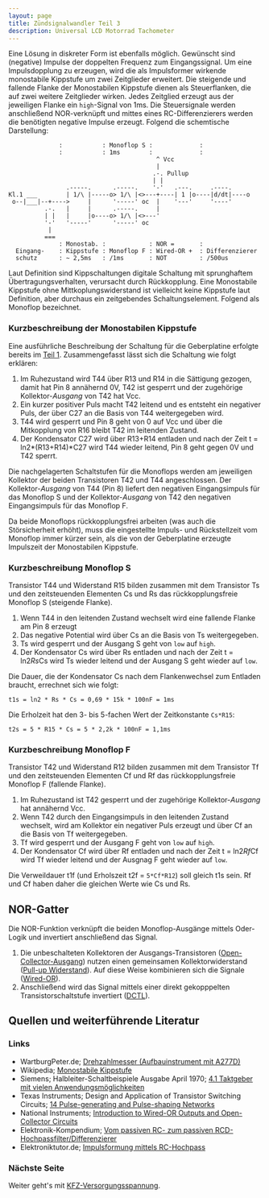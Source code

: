```yaml
---
layout: page
title: Zündsignalwandler Teil 3
description: Universal LCD Motorrad Tachometer
---
```


Eine Lösung in diskreter Form ist ebenfalls möglich. Gewünscht sind (negative) Impulse der doppelten Frequenz zum Eingangssignal. Um eine Impulsdopplung zu erzeugen, wird die als Impulsformer wirkende monostabile Kippstufe um zwei Zeitglieder erweitert. Die steigende und fallende Flanke der Monostabilen Kippstufe dienen als Steuerflanken, die auf zwei weitere Zeitglieder wirken. Jedes Zeitglied erzeugt aus der jeweiligen Flanke ein `high`-Signal von 1ms. Die Steuersignale werden anschließend NOR-verknüpft und mittes eines RC-Differenzierers werden die benötigten negative Impulse erzeugt. Folgend die schemtische Darstellung:

```
              :           : Monoflop S :             :
              :           : 1ms        :             :
                                         ^ Vcc
                                         |
                                        .-. Pullup
                                        | |
                .-----.      .-----.    '-'   .---.     .----.
Kl.1 ___        | 1/\ |-----o> 1/\ |<>---+----| 1 |o----|d/dt|----o
 o--|___|--+---->     |      '-----' oc  |    '---'     '----'
          .-.   |     |      .-----.     |
          | |   |     |o----o> 1/\ |<>---'
          '-'   '-----'      '-----' oc
           |
          ===
              : Monostab. :            : NOR =       : 
  Eingang-    : Kippstufe : Monoflop F : Wired-OR +  : Differenzierer
  schutz      : ~ 2,5ms   : /1ms       : NOT         : /500us
```

Laut Definition sind Kippschaltungen digitale Schaltung mit sprunghaftem Übertragungsverhalten, verursacht durch Rückkopplung. Eine Monostabile Kippstufe ohne Mittkoplungswiderstand ist vielleicht keine Kippstufe laut Definition, aber durchaus ein zeitgebendes Schaltungselement. Folgend als Monoflop bezeichnet.

### Kurzbeschreibung der Monostabilen Kippstufe
Eine ausführliche Beschreibung der Schaltung für die Geberplatine erfolgte bereits im [Teil 1](zuendsignalwandler_1.html). Zusammengefasst lässt sich die Schaltung wie folgt erklären:
1. Im Ruhezustand wird T44 über R13 und R14 in die Sättigung gezogen, damit hat Pin 8 annähernd 0V, T42 ist gesperrt und der zugehörige Kollektor-_Ausgang_ von T42 hat Vcc.
2. Ein kurzer positiver Puls macht T42 leitend und es entsteht ein negativer Puls, der über C27 an die Basis von T44 weitergegeben wird.
3. T44 wird gesperrt und Pin 8 geht von 0 auf Vcc und über die Mitkopplung von R16 bleibt T42 im leitenden Zustand.
4. Der Kondensator C27 wird über R13+R14 entladen und nach der Zeit t = ln2*(R13+R14)*C27 wird T44 wieder leitend, Pin 8 geht gegen 0V und T42 sperrt.

Die nachgelagerten Schaltstufen für die Monoflops werden am jeweiligen Kollektor der beiden Transistoren T42 und T44 angeschlossen. Der Kollektor-_Ausgang_ von T44 (Pin 8) liefert den negativen Eingangsimpuls für das Monoflop S und der Kollektor-_Ausgang_ von T42 den negativen Eingangsimpuls für das Monoflop F.

Da beide Monoflops rückkopplungsfrei arbeiten (was auch die Störsicherheit erhöht), muss die eingestellte Impuls- und Rückstellzeit vom Monoflop immer kürzer sein, als die von der Geberplatine erzeugte Impulszeit der Monostabilen Kippstufe. 

### Kurzbeschreibung Monoflop S
Transistor T44 und Widerstand R15 bilden zusammen mit dem Transistor Ts und den zeitsteuenden Elementen Cs und Rs das rückkopplungsfreie Monoflop S (steigende Flanke).

1. Wenn T44 in den leitenden Zustand wechselt wird eine fallende Flanke am Pin 8 erzeugt
2. Das negative Potential wird über Cs an die Basis von Ts weitergegeben.
3. Ts wird gesperrt und der Ausgang S geht von `low` auf `high`.
4. Der Kondensator Cs wird über Rs entladen und nach der Zeit t = ln2*Rs*Cs wird Ts wieder leitend und der Ausgang S geht wieder auf `low`.

Die Dauer, die der Kondensator Cs nach dem Flankenwechsel zum Entladen braucht, errechnet sich wie folgt:

    t1s = ln2 * Rs * Cs = 0,69 * 15k * 100nF = 1ms

Die Erholzeit hat den 3- bis 5-fachen Wert der Zeitkonstante `Cs*R15`:

    t2s = 5 * R15 * Cs = 5 * 2,2k * 100nF = 1,1ms

### Kurzbeschreibung Monoflop F
Transistor T42 und Widerstand R12 bilden zusammen mit dem Transistor Tf und den zeitsteuenden Elementen Cf und Rf das rückkopplungsfreie Monoflop F (fallende Flanke).

1. Im Ruhezustand ist T42 gesperrt und der zugehörige Kollektor-_Ausgang_ hat annähernd Vcc.
2. Wenn T42 durch den Eingangsimpuls in den leitenden Zustand wechselt, wird am Kollektor ein negativer Puls erzeugt und über Cf an die Basis von Tf weitergegeben.
3. Tf wird gesperrt und der Ausgang F geht von `low` auf `high`.
4. Der Kondensator Cf wird über Rf entladen und nach der Zeit t = ln2*Rf*Cf wird Tf wieder leitend und der Ausgnag F geht wieder auf `low`.

Die Verweildauer t1f (und Erholszeit t2f = `5*Cf*R12`) soll gleich t1s sein. Rf und Cf haben daher die gleichen Werte wie Cs und Rs.

## NOR-Gatter
Die NOR-Funktion verknüpft die beiden Monoflop-Ausgänge mittels Oder-Logik und invertiert anschließend das Signal.

1. Die unbeschalteten Kollektoren der Ausgangs-Transistoren ([Open-Collector-Ausgang](http://de.wikipedia.org/wiki/Open-Collector-Ausgang)) nutzen einen gemeinsamen Kollektorwiderstand  ([Pull-up Widerstand](http://de.wikipedia.org/wiki/Open_circuit#Pull-up)). Auf diese Weise kombinieren sich die Signale ([Wired-OR](http://de.wikipedia.org/wiki/Wired-OR)).
2. Anschließend wird das Signal mittels einer direkt gekopppelten Transistorschaltstufe invertiert ([DCTL](http://en.wikipedia.org/wiki/Direct-coupled_transistor_logic)).

## Quellen und weiterführende Literatur

### Links
- WartburgPeter.de; [Drehzahlmesser (Aufbauinstrument mit A277D)](www.wartburgpeter.de/download/dzm.pdf)
- Wikipedia; [Monostabile Kippstufe](http://de.wikipedia.org/wiki/Monostabile_Kippstufe)
- Siemens; Halbleiter-Schaltbeispiele Ausgabe April 1970; [4.1 Taktgeber mit vielen Anwendungsmöglichkeiten](http://www.fingers-welt.de/info/siemens_schaltbeispiele_1970_1.pdf)
- Texas Instruments; Design and Application of Transistor Switching Circuits; [14 Pulse-generating and Pulse-shaping Networks](http://archive.org/details/DesignAndApplicationOfTransistorSwitchingCircuits/page/n279)
- National Instruments; [Introduction to Wired-OR Outputs and Open-Collector Circuits](http://www.ni.com/white-paper/3544/en/)
- Elektronik-Kompendium; [Vom passiven RC- zum passiven RCD-Hochpassfilter/Differenzierer](http://www.elektronik-kompendium.de/public/schaerer/rcdhp.htm)
- Elektroniktutor.de; [Impulsformung mittels RC-Hochpass](https://elektroniktutor.de/analogtechnik/differz.html)

### Nächste Seite
Weiter geht's mit [KFZ-Versorgungsspannung](versorgungsspannung.html).
